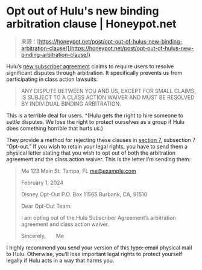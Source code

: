 <!--yml
category: 未分类
date: 2024-05-27 14:33:14
-->

# Opt out of Hulu's new binding arbitration clause | Honeypot.net

> 来源：[https://honeypot.net/post/opt-out-of-hulus-new-binding-arbitration-clause/](https://honeypot.net/post/opt-out-of-hulus-new-binding-arbitration-clause/)

Hulu’s [new subscriber agreement](https://www.hulu.com/subscriber_agreement) claims to require users to resolve significant disputes through arbitration. It specifically prevents us from participating in class action lawsuits:

> ANY DISPUTE BETWEEN YOU AND US, EXCEPT FOR SMALL CLAIMS, IS SUBJECT TO A CLASS ACTION WAIVER AND MUST BE RESOLVED BY INDIVIDUAL BINDING ARBITRATION.

This is a terrible deal for users. ^(Hulu gets the right to hire someone to settle disputes. We lose the right to protect ourselves as a group if Hulu does something horrible that hurts us.)

They provide a method for rejecting these clauses in [section 7](https://www.hulu.com/subscriber_agreement#section7), subsection 7 “Opt-out.” If you wish to retain your legal rights, you have to send them a physical letter stating that you wish to opt out of both the arbitration agreement and the class action waiver. This is the letter I’m sending them:

> Me
> 123 Main St.
> Tampa, FL
> [me@example.com](mailto:me@example.com)
> 
> February 1, 2024
> 
> Disney Opt-Out
> P.O. Box 11565
> Burbank, CA, 91510
> 
> Dear Opt-Out Team:
> 
> I am opting out of the Hulu Subscriber Agreement’s arbitration agreement and class action waiver.
> 
> Sincerely,
>  
>  
>  
> Me

I highly recommend you send your version of this ~~typo: email~~ physical mail to Hulu. Otherwise, you’ll lose important legal rights to protect yourself legally if Hulu acts in a way that harms you.